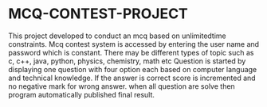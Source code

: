 # MCQ-CONTEST-PROJECT
 This project developed to conduct an mcq based on unlimitedtime constraints. 
Mcq contest system is accessed by entering the user name and password  which is constant.
There may be different types of topic such as c, c++, java, python, physics, chemistry, math etc
Question is started by displaying  one question  with four option each based on computer language and technical knowledge. 
If the answer is correct score is incremented and no negative mark for wrong answer. 
when all question are solve then program automatically published final result.

